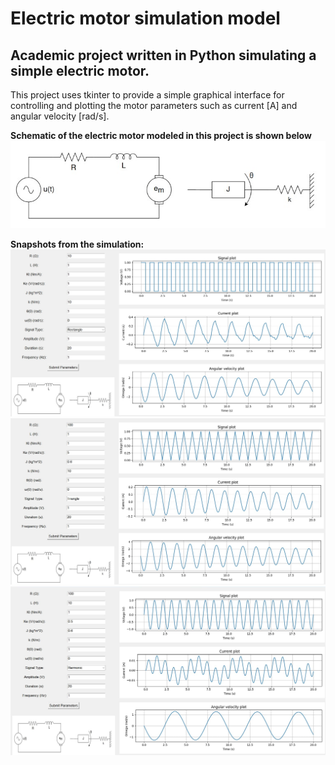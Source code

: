 # Electric motor simulation model
## Academic project written in Python simulating a simple electric motor.

This project uses tkinter to provide a simple graphical interface for controlling and plotting the motor parameters such as current [A] and angular velocity [rad/s].

**Schematic of the electric motor modeled in this project is shown below**
![MotorDiagram](scheme.jpg)

**Snapshots from the simulation:**
![Snapshot1](snapshots/simulation1.jpg)
![Snapshot2](snapshots/simulation2.jpg)
![Snapshot3](snapshots/simulation3.jpg)
